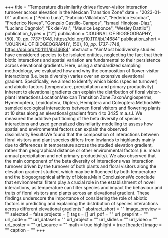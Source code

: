 +++
title = "Temperature dissimilarity drives flower-visitor interaction turnover
   across elevation in the Mexican Transition Zone"
date = "2023-01-01"
authors = ["Pedro Luna", "Fabricio Villalobos", "Federico Escobar", "Frederico Neves", "Gonzalo Castillo-Campos", "Ismael Hinojosa-Diaz", "Luciano Cagnolo", "Ek del-Val", "Maurice Leponce", "Wesley Dattilo"]
publication_types = ["2"]
publication = "JOURNAL OF BIOGEOGRAPHY, (50), 10, _pp. 1737-1748_, https://doi.org/10.1111/jbi.14684"
publication_short = "JOURNAL OF BIOGEOGRAPHY, (50), 10, _pp. 1737-1748_, https://doi.org/10.1111/jbi.14684"
abstract = "AimMost biodiversity studies have considered species to be isolated
   entities, neglecting the fact that their biotic interactions and spatial
   variation are fundamental to their persistence across elevational
   gradients. Here, using a standardized sampling methodology, we evaluated
   how and why the composition of flower-visitor interactions (i.e. beta
   diversity) varies over an extensive elevational gradient. Specifically,
   we aimed to identify which biotic (species turnover) and abiotic factors
   (temperature, precipitation and primary productivity) inherent to
   elevational gradients can explain the distribution of floral
   visitor-plant interactions.LocationMexican Transition
   Zone.TaxonAngiosperms, Hymenoptera, Lepidoptera, Diptera, Hemiptera and
   Coleoptera.MethodsWe sampled ecological interactions between floral
   visitors and flowering plants at 10 sites along an elevational gradient
   from 4 to 3425 m.a.s.l. We measured the additive partitioning of the
   beta diversity of species interactions and used generalized
   dissimilarity modelling to assess how spatial and environmental factors
   can explain the observed dissimilarity.ResultsWe found that the
   composition of interactions between floral visitors and plant species
   differs from lowlands to highlands mainly due to differences in
   temperature across the studied elevation gradient, rather than
   geographical distance or other environmental factors (i.e. mean annual
   precipitation and net primary productivity). We also observed that the
   main component of the beta diversity of interactions was interaction
   turnover driven by the turnover of both plants and floral visitors along
   the elevation gradient studied, which may be influenced by both
   temperature and the biogeographical affinity of biotas.Main
   ConclusionsWe conclude that environmental filters play a crucial role in
   the establishment of novel interactions, as temperature can filter
   species and impact the behaviour and traits of floral visitors and
   plants across an elevational gradient. These findings underscore the
   importance of considering the role of abiotic factors in predicting and
   explaining the distribution of species interactions across different
   elevational gradients."
abstract_short = ""
image_preview = ""
selected = false
projects = []
tags = []
url_pdf = ""
url_preprint = ""
url_code = ""
url_dataset = ""
url_project = ""
url_slides = ""
url_video = ""
url_poster = ""
url_source = ""
math = true
highlight = true
[header]
image = ""
caption = ""
+++

